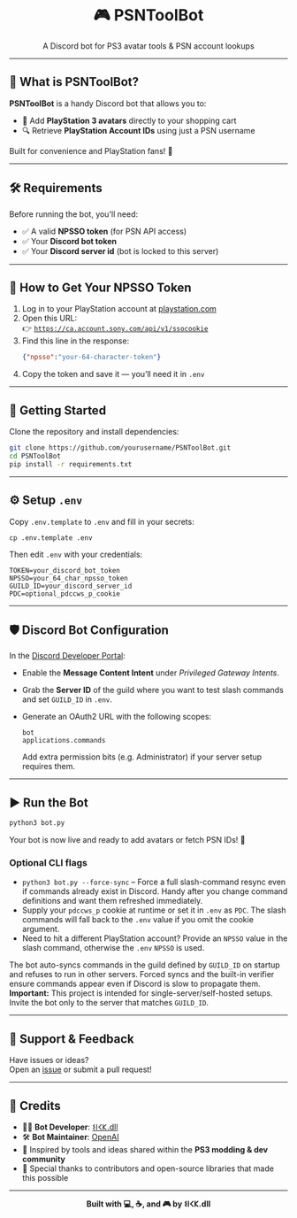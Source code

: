 <h1 align="center">🎮 PSNToolBot</h1>
<p align="center">A Discord bot for PS3 avatar tools & PSN account lookups</p>

---

## 📌 What is PSNToolBot?

**PSNToolBot** is a handy Discord bot that allows you to:

- 🛒 Add **PlayStation 3 avatars** directly to your shopping cart
- 🔍 Retrieve **PlayStation Account IDs** using just a PSN username

Built for convenience and PlayStation fans! 💙

---

## 🛠️ Requirements

Before running the bot, you'll need:

- ✅ A valid **NPSSO token** (for PSN API access)
- ✅ Your **Discord bot token**
- ✅ Your **Discord server id** (bot is locked to this server)

---

## 🔐 How to Get Your NPSSO Token

1. Log in to your PlayStation account at [playstation.com](https://www.playstation.com)
2. Open this URL:  
   👉 [`https://ca.account.sony.com/api/v1/ssocookie`](https://ca.account.sony.com/api/v1/ssocookie)
3. Find this line in the response:
   ```json
   {"npsso":"your-64-character-token"}
   ```
4. Copy the token and save it — you’ll need it in `.env`

---

## 🚀 Getting Started

Clone the repository and install dependencies:

```bash
git clone https://github.com/yourusername/PSNToolBot.git
cd PSNToolBot
pip install -r requirements.txt
```

---

## ⚙️ Setup `.env`

Copy `.env.template` to `.env` and fill in your secrets:

```
cp .env.template .env
```

Then edit `.env` with your credentials:

```
TOKEN=your_discord_bot_token
NPSSO=your_64_char_npsso_token
GUILD_ID=your_discord_server_id
PDC=optional_pdccws_p_cookie
```

---

## 🛡️ Discord Bot Configuration

In the [Discord Developer Portal](https://discord.com/developers/applications):

- Enable the **Message Content Intent** under *Privileged Gateway Intents*.
- Grab the **Server ID** of the guild where you want to test slash commands and set `GUILD_ID` in `.env`.
- Generate an OAuth2 URL with the following scopes:

  ```
  bot
  applications.commands
  ```

  Add extra permission bits (e.g. Administrator) if your server setup requires them.

---

## ▶️ Run the Bot

```bash
python3 bot.py
```

Your bot is now live and ready to add avatars or fetch PSN IDs! 🎉

### Optional CLI flags

- `python3 bot.py --force-sync` – Force a full slash-command resync even if commands already exist in Discord. Handy after you change command definitions and want them refreshed immediately.
- Supply your `pdccws_p` cookie at runtime or set it in `.env` as `PDC`. The slash commands will fall back to the `.env` value if you omit the cookie argument.
- Need to hit a different PlayStation account? Provide an `NPSSO` value in the slash command, otherwise the `.env` `NPSSO` is used.

The bot auto-syncs commands in the guild defined by `GUILD_ID` on startup and refuses to run in other servers. Forced syncs and the built-in verifier ensure commands appear even if Discord is slow to propagate them.
**Important:** This project is intended for single-server/self-hosted setups. Invite the bot only to the server that matches `GUILD_ID`.

---

## 💬 Support & Feedback

Have issues or ideas?  
Open an [issue](https://github.com/yourusername/PSNToolBot/issues) or submit a pull request!

---

## 🧾 Credits

- 👨‍💻 **Bot Developer**: [𐌔𐌉𐌂𐌊.dll](https://github.com/sickfff)
- 🛠️ **Bot Maintainer**: [OpenAI](https://openai.com/codex/)
- 🧠 Inspired by tools and ideas shared within the **PS3 modding & dev community**
- 📘 Special thanks to contributors and open-source libraries that made this possible

---

<p align="center"><b>Built with 💻, ☕, and 🎮 by 𐌔𐌉𐌂𐌊.dll</b></p>
